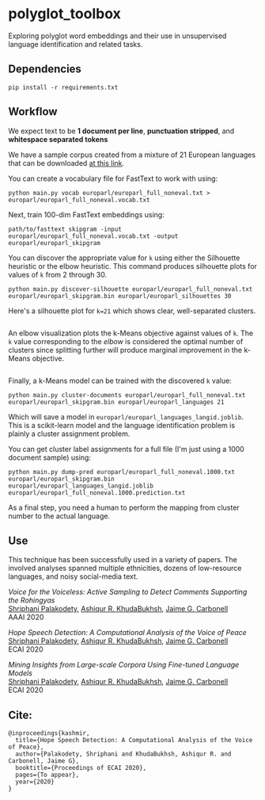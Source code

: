 # polyglot_toolbox

Exploring polyglot word embeddings and their use in unsupervised language identification and related tasks.

## Dependencies

`pip install -r requirements.txt`

## Workflow

We expect text to be **1 document per line**, **punctuation stripped**, and **whitespace separated tokens**

We have a sample corpus created from a mixture of 21 European languages that can be downloaded [at this link](TODO).

You can create a vocabulary file for FastText to work with using:

```
python main.py vocab europarl/europarl_full_noneval.txt > europarl/europarl_full_noneval.vocab.txt
```

Next, train 100-dim FastText embeddings using:

```
path/to/fasttext skipgram -input europarl/europarl_full_noneval.vocab.txt -output europarl/europarl_skipgram
```

You can discover the appropriate value for `k` using either the Silhouette heuristic or the elbow heuristic.
This command produces silhouette plots for values of `k` from 2 through 30.

```
python main.py discover-silhouette europarl/europarl_full_noneval.txt europarl/europarl_skipgram.bin europarl/europarl_silhouettes 30
```

Here's a silhouette plot for `k=21` which shows clear, well-separated clusters.

![]()

An elbow visualization plots the k-Means objective against values of `k`. The `k` value corresponding to the _elbow_ is considered
the optimal number of clusters since splitting further will produce marginal improvement in the k-Means objective.

![]()

Finally, a k-Means model can be trained with the discovered `k` value:

```
python main.py cluster-documents europarl/europarl_full_noneval.txt europarl/europarl_skipgram.bin europarl/europarl_languages 21
```

Which will save a model in `europarl/europarl_languages_langid.joblib`. This is a scikit-learn model and the language identification
problem is plainly a cluster assignment problem. 

You can get cluster label assignments for a full file (I'm just using a 1000 document sample) using:

```
python main.py dump-pred europarl/europarl_full_noneval.1000.txt europarl/europarl_skipgram.bin europarl/europarl_languages_langid.joblib europarl/europarl_full_noneval.1000.prediction.txt
```

As a final step, you need a human to perform the mapping from cluster number to the actual language.

## Use

This technique has been successfully used in a variety of papers. The involved analyses spanned multiple ethnicities,
dozens of low-resource languages, and noisy social-media text.

_Voice for the Voiceless: Active Sampling to Detect Comments Supporting the Rohingyas_<br />
[Shriphani Palakodety](https://twitter.com/shriphani), [Ashiqur R. KhudaBukhsh](https://twitter.com/khudabukhsh), [Jaime G. Carbonell](https://www.cs.cmu.edu/~jgc/)<br />
AAAI 2020

_Hope Speech Detection: A Computational Analysis of the Voice of Peace_<br />
[Shriphani Palakodety](https://twitter.com/shriphani), [Ashiqur R. KhudaBukhsh](https://twitter.com/khudabukhsh), [Jaime G. Carbonell](https://www.cs.cmu.edu/~jgc/)<br />
ECAI 2020

_Mining Insights from Large-scale Corpora Using Fine-tuned Language Models_<br />
[Shriphani Palakodety](https://twitter.com/shriphani), [Ashiqur R. KhudaBukhsh](https://twitter.com/khudabukhsh), [Jaime G. Carbonell](https://www.cs.cmu.edu/~jgc/)<br />
ECAI 2020


## Cite:

```
@inproceedings{kashmir,
  title={Hope Speech Detection: A Computational Analysis of the Voice of Peace},
  author={Palakodety, Shriphani and KhudaBukhsh, Ashiqur R. and Carbonell, Jaime G},
  booktitle={Proceedings of ECAI 2020},
  pages={To appear},
  year={2020}
}
```

